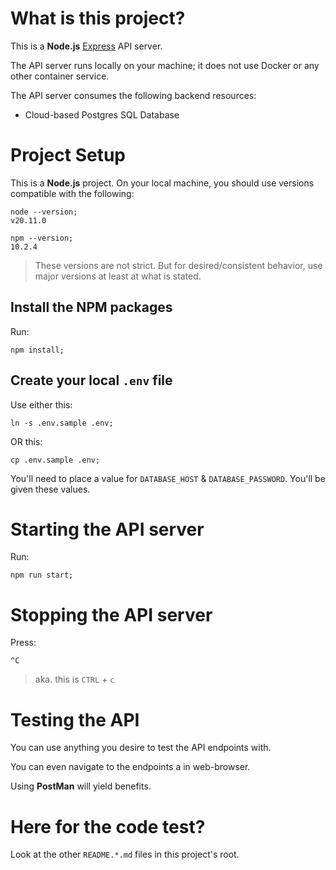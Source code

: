 # What is this project?

This is a **Node.js** [Express](https://www.npmjs.com/package/express) API server.

The API server runs locally on your machine; it does not use Docker or any other container service.

The API server consumes the following backend resources:
- Cloud-based Postgres SQL Database

# Project Setup

This is a **Node.js** project.
On your local machine, you should use versions compatible with the following:
```
node --version;
v20.11.0
```
```
npm --version;
10.2.4
```

> These versions are not strict. But for desired/consistent behavior, use major versions at least at what is stated.

## Install the NPM packages

Run:
```
npm install;
```


## Create your local `.env` file
Use either this:
```
ln -s .env.sample .env;
```
OR this:
```
cp .env.sample .env;
```

You'll need to place a value for `DATABASE_HOST` & `DATABASE_PASSWORD`. You'll be given these values.

# Starting the API server

Run:
```
npm run start;
```

# Stopping the API server

Press:
```
^C
```
> aka. this is `CTRL` + `c`

# Testing the API

You can use anything you desire to test the API endpoints with.

You can even navigate to the endpoints a in web-browser.

Using __PostMan__ will yield benefits.

# Here for the code test?

Look at the other `README.*.md` files in this project's root.